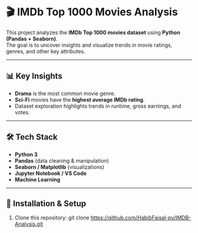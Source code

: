 # 🎬 IMDb Top 1000 Movies Analysis

This project analyzes the **IMDb Top 1000 movies dataset** using **Python (Pandas + Seaborn)**.  
The goal is to uncover insights and visualize trends in movie ratings, genres, and other key attributes.

---

## 📊 Key Insights
- **Drama** is the most common movie genre.  
- **Sci-Fi** movies have the **highest average IMDb rating**.  
- Dataset exploration highlights trends in runtime, gross earnings, and votes.  

---

## 🛠️ Tech Stack
- **Python 3**
- **Pandas** (data cleaning & manipulation)
- **Seaborn / Matplotlib** (visualizations)
- **Jupyter Notebook / VS Code**
- **Machine Learning**

---

## 🚀 Installation & Setup
1. Clone this repository:
git clone https://github.com/HabibFaisal-py/IMDB-Analysis.git

